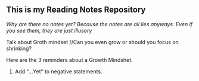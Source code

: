 ## This is my Reading Notes Repository
_Why are there no notes yet? Because the notes are all lies anyways. Even if you see them, they are just illusory_ 

Talk about Groth mindset
//Can you even grow or should you focus on shrinking?

Here are the 3 reminders about a Growth Mindshet. 

1. Add "...Yet" to negative statements. 
